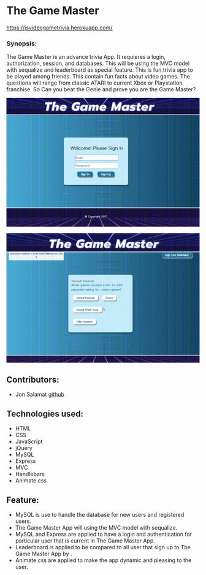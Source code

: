 # The Game Master
https://jsvideogametrivia.herokuapp.com/
### Synopsis:
The Game Master is an advance trivia App. It requieres a login, authorization, session, and databases. This will be using the MVC model with sequalize and leaderboard as special feature. This is fun trivia app to be played among friends. This contain fun facts about video games. The questions will range from classic ATARI to current Xbox or Playstation franchise. So Can you beat the Genie and prove you are the Game Master?

![The Game Master Login](/public/assets/images/gamemasterdemoAImgur.gif "Login and authetication")

![The Game Master Leaderboard and Game](/public/assets/images/gamemasterdemoBImgur.gif "Game Play and Leaderboard")

## Contributors:
+ Jon Salamat [github](https://github.com/jsalamat)

## Technologies used:
+ HTML
+ CSS
+ JavaScript
+ jQuery
+ MySQL
+ Express
+ MVC
+ Handlebars
+ Animate.css

## Feature:
+ MySQL is use to handle the database for new users and registered users.
+ The Game Master App will using the MVC model with sequalize.
+ MySQL and Express are applied to have a login and authentication for particular user that is current in The Game Master App.
+ Leaderboard is applied to be compared to all user that sign up to The Game Master App by .
+ Animate.css are applied to make the app dynamic and pleasing to the user.